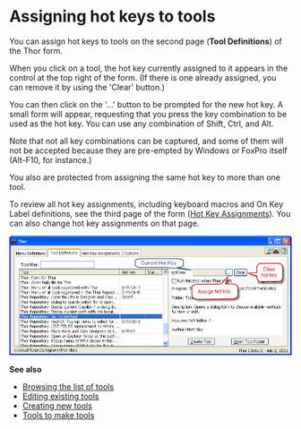 Assigning hot keys to tools
===

You can assign hot keys to tools on the second page (**Tool Definitions**) of the Thor form.

When you click on a tool, the hot key currently assigned to it appears in the control at the top right of the form.  (If there is one already assigned, you can remove it by using the 'Clear' button.)

You can then click on the '...' button to be prompted for the new hot key.  A small form will appear, requesting that you press the key combination to be used as the hot key.  You can use any combination of Shift, Ctrl, and Alt.

Note that not all key combinations can be captured, and some of them will not be accepted because they are pre-empted by Windows or FoxPro itself (Alt-F10, for instance.)

You also are protected from assigning the same hot key to more than one tool.

To review all hot key assignments, including keyboard macros and On Key Label definitions, see the third page of the form ([Hot Key Assignments](Thor-Hot-Key-List)).  You can also change hot key assignments on that page.

![](Images/Thor_Assign_tool_hot_key.png)

**See also**
* [Browsing the list of tools](Thor_browsing_tools.md)
* [Editing existing tools](Editing_existing_tools.md)
* [Creating new tools](Thor_creating_new_tools.md)
* [Tools to make tools](Thor_tools_making_tools.md)
